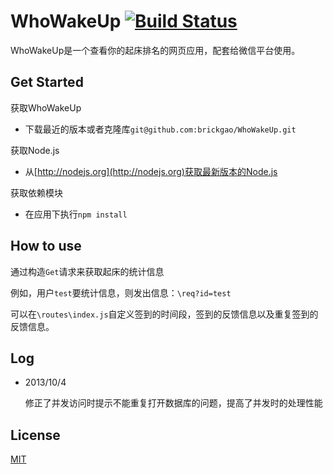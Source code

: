 WhoWakeUp [![Build Status](https://travis-ci.org/brickgao/WhoWakeUp.png?branch=master)](https://travis-ci.org/brickgao/WhoWakeUp)
=========

WhoWakeUp是一个查看你的起床排名的网页应用，配套给微信平台使用。

Get Started
-----------

获取WhoWakeUp

*	下载最近的版本或者克隆库`git@github.com:brickgao/WhoWakeUp.git`

获取Node.js

*	从[http://nodejs.org](http://nodejs.org)获取最新版本的Node.js

获取依赖模块

*	在应用下执行`npm install`

How to use
-----------

通过构造`Get`请求来获取起床的统计信息

例如，用户`test`要统计信息，则发出信息：`\req?id=test`

可以在`\routes\index.js`自定义签到的时间段，签到的反馈信息以及重复签到的反馈信息。

Log
-------

*	2013/10/4

	修正了并发访问时提示不能重复打开数据库的问题，提高了并发时的处理性能

License
-------

[MIT](http://opensource.org/licenses/MIT)